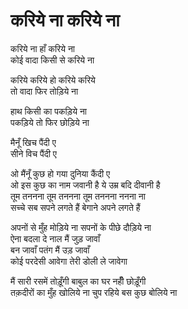 # करिये ना करिये ना

करिये ना हाँ करिये ना  
कोई वादा किसी से करिये ना  

करिये करिये हो करिये करिये  
तो वादा फिर तोड़िये ना  

हाथ किसी का पकड़िये ना  
पकड़िये तो फिर छोड़िये ना  

मैनूँ खिच पैंदी ए  
सीने विच पैंदी ए  

ओ मैंनूँ कुछ हो गया दुनिया कैंदी ए  
ओ इस कुछ का नाम जवानी है ये उम्र बदि दीवानी है  
तूम तननना तूम तननना तूम तननना ननना ना  
सच्चे सब सपने लगते हैं बेगाने अपने लगते हैं  

अपनों से मुँह मोड़िये ना सपनों के पीछे दौड़िये ना  
ऐना बदला दे नाल मैं जुड़ जावाँ  
बन जावाँ पतंग मैं उड़ जावाँ  
कोई परदेसी आवेगा तेरी डोली ले जावेगा  

मैं सारी रसमें तोड़ूँगी बाबुल का घर नहीँ छोड़ूँगी  
तक़दीरों का मुँह खोलिये ना चुप रहिये बस कुछ बोलिये ना  
